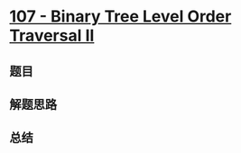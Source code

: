 # [107 - Binary Tree Level Order Traversal II](https://leetcode.com/problems/binary-tree-level-order-traversal-ii/)

## 题目


## 解题思路


## 总结



